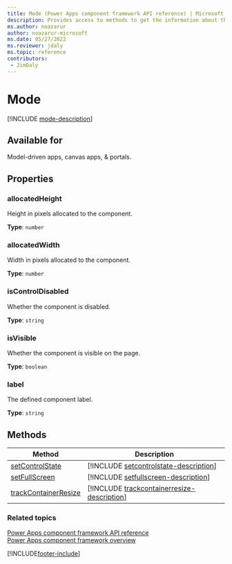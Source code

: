 ```yaml
---
title: Mode (Power Apps component framework API reference) | Microsoft Docs
description: Provides access to methods to get the information about the current state of the code component.
ms.author: noazarur
author: noazarur-microsoft
ms.date: 05/27/2022
ms.reviewer: jdaly
ms.topic: reference
contributors:
 - JimDaly
---
```


# Mode

[!INCLUDE [mode-description](includes/mode-description.md)]

## Available for 

Model-driven apps, canvas apps, & portals.

## Properties

### allocatedHeight

Height in pixels allocated to the component. 

**Type**: `number`

### allocatedWidth

Width in pixels allocated to the component.

**Type**: `number`

### isControlDisabled

Whether the component is disabled.

**Type**: `string`

### isVisible

Whether the component is visible on the page.

**Type**: `boolean`

### label

The defined component label.

**Type**: `string`

## Methods

|Method | Description | 
| ------------- |-------------|
|[setControlState](mode/setcontrolstate.md)|[!INCLUDE [setcontrolstate-description](mode/includes/setcontrolstate-description.md)]|
|[setFullScreen](mode/setfullscreen.md)|[!INCLUDE [setfullscreen-description](mode/includes/setfullscreen-description.md)]|
|[trackContainerResize](mode/trackcontainerresize.md)|[!INCLUDE [trackcontainerresize-description](mode/includes/trackcontainerresize-description.md)]|


### Related topics

[Power Apps component framework API reference](../reference/index.md)<br/>
[Power Apps component framework overview](../overview.md)

[!INCLUDE[footer-include](../../../includes/footer-banner.md)]
